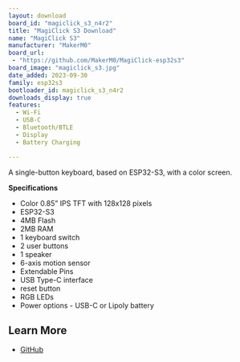 ```yaml
---
layout: download
board_id: "magiclick_s3_n4r2"
title: "MagiClick S3 Download"
name: "MagiClick S3"
manufacturer: "MakerM0"
board_url:
 - "https://github.com/MakerM0/MagiClick-esp32s3"
board_image: "magiclick_s3.jpg"
date_added: 2023-09-30
family: esp32s3
bootloader_id: magiclick_s3_n4r2
downloads_display: true
features:
  - Wi-Fi
  - USB-C
  - Bluetooth/BTLE
  - Display
  - Battery Charging

---
```


A single-button keyboard, based on ESP32-S3, with a color screen.

**Specifications**

- Color 0.85” IPS TFT with 128x128 pixels
- ESP32-S3
- 4MB Flash
- 2MB RAM
- 1 keyboard switch
- 2 user buttons
- 1 speaker
- 6-axis motion sensor
- Extendable Pins
- USB Type-C interface
- reset button
- RGB LEDs
- Power options - USB-C or Lipoly battery

## Learn More

* [GitHub](https://github.com/MakerM0/MagiClick-esp32s3)
